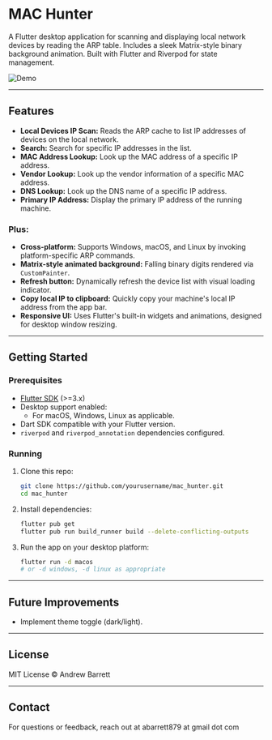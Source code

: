
# MAC Hunter

A Flutter desktop application for scanning and displaying local network devices by reading the ARP table. Includes a sleek Matrix-style binary background animation. Built with Flutter and Riverpod for state management.

![Demo](demo.gif)

---

## Features

- **Local Devices IP Scan:** Reads the ARP cache to list IP addresses of devices on the local network.
- **Search:** Search for specific IP addresses in the list.
- **MAC Address Lookup:** Look up the MAC address of a specific IP address.
- **Vendor Lookup:** Look up the vendor information of a specific MAC address.
- **DNS Lookup:** Look up the DNS name of a specific IP address.
- **Primary IP Address:** Display the primary IP address of the running machine.

### Plus:
- **Cross-platform:** Supports Windows, macOS, and Linux by invoking platform-specific ARP commands.
- **Matrix-style animated background:** Falling binary digits rendered via `CustomPainter`.
- **Refresh button:** Dynamically refresh the device list with visual loading indicator.
- **Copy local IP to clipboard:** Quickly copy your machine's local IP address from the app bar.
- **Responsive UI:** Uses Flutter's built-in widgets and animations, designed for desktop window resizing.

---

## Getting Started

### Prerequisites

- [Flutter SDK](https://flutter.dev/docs/get-started/install) (>=3.x)
- Desktop support enabled:
  - For macOS, Windows, Linux as applicable.
- Dart SDK compatible with your Flutter version.
- `riverpod` and `riverpod_annotation` dependencies configured.

### Running

1. Clone this repo:

   ```bash
   git clone https://github.com/yourusername/mac_hunter.git
   cd mac_hunter
   ```

2. Install dependencies:

   ```bash
   flutter pub get
   flutter pub run build_runner build --delete-conflicting-outputs
   ```

3. Run the app on your desktop platform:

   ```bash
   flutter run -d macos
   # or -d windows, -d linux as appropriate
   ```

---

## Future Improvements

- Implement theme toggle (dark/light).

---

## License

MIT License © Andrew Barrett

---

## Contact

For questions or feedback, reach out at abarrett879 at gmail dot com
